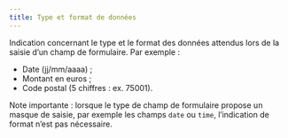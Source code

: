 ```yaml
---
title: Type et format de données
---
```


Indication concernant le type et le format des données attendus lors de la saisie d’un champ de formulaire. Par exemple :

- Date (jj/mm/aaaa) ;
- Montant en euros ;
- Code postal (5 chiffres : ex. 75001).

Note importante : lorsque le type de champ de formulaire propose un masque de saisie, par exemple les champs `date` ou `time`, l’indication de format n’est pas nécessaire.
